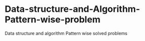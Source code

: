 # Data-structure-and-Algorithm-Pattern-wise-problem
Data structure and algorithm Pattern wise solved problems
